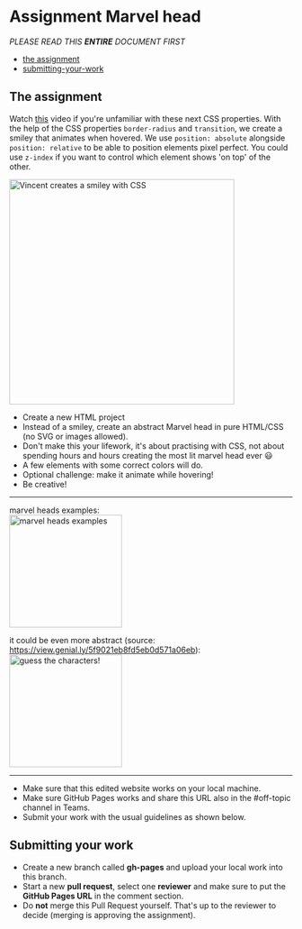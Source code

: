 # Assignment Marvel head

*PLEASE READ THIS **ENTIRE** DOCUMENT FIRST*

* [the assignment](#the-assignment)
* [submitting-your-work](#submitting-your-work)


## The assignment

Watch [this](https://vimeo.com/515505521/89a5046f86) video if you're unfamiliar with these next CSS properties. 
With the help of the CSS properties ```border-radius``` and ```transition```, we create a smiley that animates when hovered.
We use ```position: absolute``` alongside ```position: relative``` to be able to position elements pixel perfect. You could use ```z-index``` if you want to control which element shows 'on top' of the other. 

<img src="assignment/smiley.png" width="400" alt="Vincent creates a smiley with CSS" /><br>

* Create a new HTML project
* Instead of a smiley, create an abstract Marvel head in pure HTML/CSS (no SVG or images allowed).
* Don't make this your lifework, it's about practising with CSS, not about spending hours and hours creating the most lit marvel head ever :smiley: 
* A few elements with some correct colors will do.
* Optional challenge: make it animate while hovering!
* Be creative!

---

marvel heads examples:<br>
<img src="assignment/examples.png" width="200" alt="marvel heads examples" />

it could be even more abstract (source: https://view.genial.ly/5f9021eb8fd5eb0d571a06eb):<br>
<img src="assignment/guess-the-characters.png" width="200" alt="guess the characters!" />



---



* Make sure that this edited website works on your local machine. 
* Make sure GitHub Pages works and share this URL also in the #off-topic channel in Teams.
* Submit your work with the usual guidelines as shown below.

## Submitting your work
* Create a new branch called **gh-pages** and upload your local work into this branch.
* Start a new **pull request**, select one **reviewer** and make sure to put the **GitHub Pages URL** in the comment section. 
* Do **not** merge this Pull Request yourself. That's up to the reviewer to decide (merging is approving the assignment).
